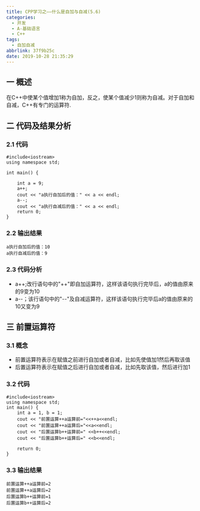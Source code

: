 ```yaml
---
title: CPP学习之——什么是自加与自减(5.6)
categories:
  - 开发
  - A-基础语言
  - C++
tags:
  - 自加自减
abbrlink: 37f9b25c
date: 2019-10-28 21:35:29
---
```

## 一 概述

在C++中使某个值增加1称为自加，反之，使某个值减少1则称为自减。对于自加和自减，C++有专门的运算符.

<!--more-->

## 二 代码及结果分析

### 2.1 代码

```
#include<iostream>
using namespace std;

int main() {

	int a = 9;
	a++;
	cout << "a执行自加后的值：" << a << endl;
	a--;
	cout << "a执行自减后的值：" << a << endl;
	return 0;
}
```

### 2.2 输出结果

```
a执行自加后的值：10
a执行自减后的值：9
```

### 2.3 代码分析

* a++;改行语句中的"++"即自加运算符，这样该语句执行完毕后，a的值由原来的9变为10
* a--；该行语句中的"--"及自减运算符，这样该语句执行完毕后a的值由原来的10又变为9



## 三 前置运算符

### 3.1 概念

* 前置运算符表示在赋值之前进行自加或者自减，比如先使值加1然后再取该值
* 后置运算符表示在赋值之后进行自加或者自减，比如先取该值，然后进行加1

### 3.2 代码

```
#include<iostream>
using namespace std;
int main() {
	int a = 1, b = 1;
	cout << "前置运算++a运算前="<<++a<<endl;
	cout << "前置运算++a运算后="<<a<<endl;
	cout << "后置运算b++运算前=" <<b++<<endl;
	cout << "后置运算b++运算后=" <<b<<endl;

	return 0;
}

```

### 3.3 输出结果

```
前置运算++a运算前=2
前置运算++a运算后=2
后置运算b++运算前=1
后置运算b++运算后=2
```

